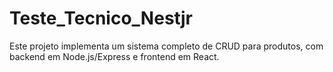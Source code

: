 # Teste_Tecnico_Nestjr
Este projeto implementa um sistema completo de CRUD para produtos, com backend em Node.js/Express e frontend em React.
